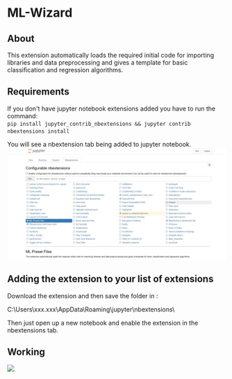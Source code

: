 # ML-Wizard

## About
This extension automatically loads the required initial code for importing libraries and data preprocessing and gives a template for basic classification and regression algorithms.

## Requirements
If you don't have jupyter notebook extensions added you have to run the command:
<br>
`pip install jupyter_contrib_nbextensions && jupyter contrib nbextensions install`


You will see a nbextension tab being added to jupyter notebook.
<br>
<img src="https://github.com/lakshayalmadi/ml-wizard/blob/master/images/image1.JPG" width=600>

## Adding the extension to your list of extensions
Download the extension  and then save the folder in :

C:\Users\xxx.xxx\AppData\Roaming\jupyter\nbextensions\

Then just open up a new notebook and enable the extension in the nbextensions tab.

## Working
<img src="https://github.com/lakshayalmadi/ml-wizard/blob/master/images/gif1.gif" width=600>
